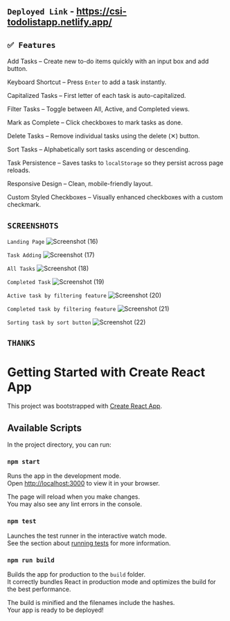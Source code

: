 ## `Deployed Link` - https://csi-todolistapp.netlify.app/

## `✅ Features`

Add Tasks – Create new to-do items quickly with an input box and add button.

Keyboard Shortcut – Press `Enter` to add a task instantly.

Capitalized Tasks – First letter of each task is auto-capitalized.

Filter Tasks – Toggle between All, Active, and Completed views.

Mark as Complete – Click checkboxes to mark tasks as done.

Delete Tasks – Remove individual tasks using the delete (✕) button.

Sort Tasks – Alphabetically sort tasks ascending or descending.

Task Persistence – Saves tasks to `localStorage` so they persist across page reloads.

Responsive Design – Clean, mobile-friendly layout.

Custom Styled Checkboxes – Visually enhanced checkboxes with a custom checkmark.


## `SCREENSHOTS`

`Landing Page`
![Screenshot (16)](https://github.com/user-attachments/assets/08a9d3fa-bdb7-4ffe-bc05-737db943fe41)

`Task Adding`
![Screenshot (17)](https://github.com/user-attachments/assets/7afc8633-ccb3-47f1-a3bb-acc8fd4c1aea)

`All Tasks`
![Screenshot (18)](https://github.com/user-attachments/assets/c42a9879-274d-497e-bd75-2bea3c99723f)

`Completed Task`
![Screenshot (19)](https://github.com/user-attachments/assets/761003bc-8ec5-4c7d-9103-83197323f7f9)

`Active task by filtering feature`
![Screenshot (20)](https://github.com/user-attachments/assets/391c4089-5da4-443e-b8f1-8f9a00d8e3e2)

`Completed task by filtering feature`
![Screenshot (21)](https://github.com/user-attachments/assets/3bdade03-c976-4913-ba73-02ea22344f5f)

`Sorting task by sort button`
![Screenshot (22)](https://github.com/user-attachments/assets/587a6398-0581-418b-aca2-fe5bfca39fb1)

## `THANKS`

# Getting Started with Create React App

This project was bootstrapped with [Create React App](https://github.com/facebook/create-react-app).

## Available Scripts

In the project directory, you can run:

### `npm start`

Runs the app in the development mode.\
Open [http://localhost:3000](http://localhost:3000) to view it in your browser.

The page will reload when you make changes.\
You may also see any lint errors in the console.

### `npm test`

Launches the test runner in the interactive watch mode.\
See the section about [running tests](https://facebook.github.io/create-react-app/docs/running-tests) for more information.

### `npm run build`

Builds the app for production to the `build` folder.\
It correctly bundles React in production mode and optimizes the build for the best performance.

The build is minified and the filenames include the hashes.\
Your app is ready to be deployed!

